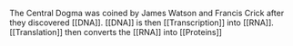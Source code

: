 The Central Dogma was coined by James Watson and Francis Crick after they discovered [[DNA]]. [[DNA]] is then [[Transcription]] into [[RNA]]. [[Translation]] then converts the [[RNA]] into [[Proteins]]
